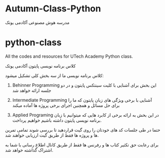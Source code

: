 # Autumn-Class-Python
مدرسه هوش مصنوعی آکادمی یوتک
# python-class
All the codes and resources for UTech Academy Python class.

کلاس برنامه نویسی پایتون آکادمی یوتک

کلاس برنامه نویسی ما از سه بخش کلی تشکیل میشود:
1. Behinner Programming
این بخش برای آشنایی با کلیت سینتکس پایتون و در دو جلسه ارائه خواهد شد

2. Intermediate Programming 
آشنایی با برخی ویژگی های زبان پایتون که ما را برای حل مسائل و همچنین
اجرای برخی پروژه ها آماده میکند

3. Applied Programing
در این بخش به ارائه برخی از کابرد هایی که میتوانیم با زبان برنامه نویسی
پایتون داشته باشیم خواهیم پرداخت.

حتما در طی جلسات کد های خودتان را روی گیت قراردهید تا بررسی شوند
تمامی تمرین ها و پروژه ها فقط از طریق گیت ارزیابی خواهند شد.

برای رعابت حق تکثیر کتاب ها و رفرنس ها فقط از طریق کانال اطلاع رسانی با شما به اشتراک گذاشته خواهد شد.
